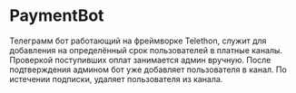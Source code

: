 # PaymentBot

Телеграмм бот работающий на фреймворке Telethon, служит для добавления на определённый срок пользователей в платные каналы.
Проверкой поступивших оплат занимается админ вручную. После подтверждения админом бот уже добавляет пользователя в канал. По истечении подписки, удаляет пользователя из канала.
